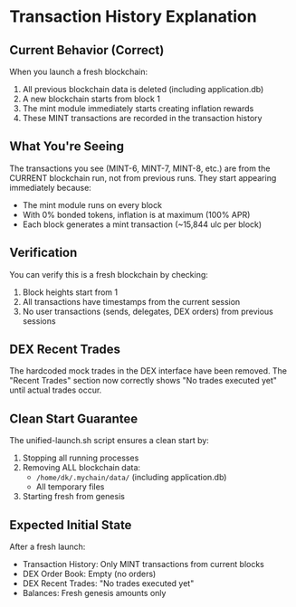 # Transaction History Explanation

## Current Behavior (Correct)

When you launch a fresh blockchain:
1. All previous blockchain data is deleted (including application.db)
2. A new blockchain starts from block 1
3. The mint module immediately starts creating inflation rewards
4. These MINT transactions are recorded in the transaction history

## What You're Seeing

The transactions you see (MINT-6, MINT-7, MINT-8, etc.) are from the CURRENT blockchain run, not from previous runs. They start appearing immediately because:
- The mint module runs on every block
- With 0% bonded tokens, inflation is at maximum (100% APR)
- Each block generates a mint transaction (~15,844 ulc per block)

## Verification

You can verify this is a fresh blockchain by checking:
1. Block heights start from 1
2. All transactions have timestamps from the current session
3. No user transactions (sends, delegates, DEX orders) from previous sessions

## DEX Recent Trades

The hardcoded mock trades in the DEX interface have been removed. The "Recent Trades" section now correctly shows "No trades executed yet" until actual trades occur.

## Clean Start Guarantee

The unified-launch.sh script ensures a clean start by:
1. Stopping all running processes
2. Removing ALL blockchain data:
   - `/home/dk/.mychain/data/` (including application.db)
   - All temporary files
3. Starting fresh from genesis

## Expected Initial State

After a fresh launch:
- Transaction History: Only MINT transactions from current blocks
- DEX Order Book: Empty (no orders)
- DEX Recent Trades: "No trades executed yet"
- Balances: Fresh genesis amounts only